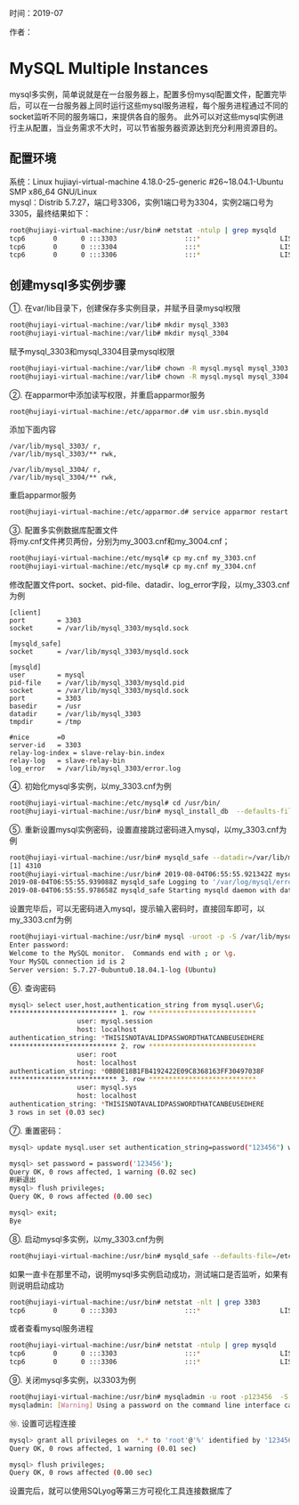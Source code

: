 时间：2019-07

作者：

# MySQL Multiple Instances

mysql多实例，简单说就是在一台服务器上，配置多份mysql配置文件，配置完毕后，可以在一台服务器上同时运行这些mysql服务进程，每个服务进程通过不同的socket监听不同的服务端口，来提供各自的服务。 此外可以对这些mysql实例进行主从配置，当业务需求不大时，可以节省服务器资源达到充分利用资源目的。

## 配置环境
系统：Linux hujiayi-virtual-machine 4.18.0-25-generic #26~18.04.1-Ubuntu SMP x86_64 GNU/Linux
<br/>mysql：Distrib 5.7.27，端口号3306，实例1端口号为3304，实例2端口号为3305，最终结果如下：
```bash
root@hujiayi-virtual-machine:/usr/bin# netstat -ntulp | grep mysqld
tcp6       0      0 :::3303                 :::*                    LISTEN      5828/mysqld         
tcp6       0      0 :::3304                 :::*                    LISTEN      6544/mysqld         
tcp6       0      0 :::3306                 :::*                    LISTEN      1501/mysqld 
```

## 创建mysql多实例步骤
①. 在var/lib目录下，创建保存多实例目录，并赋予目录mysql权限
```bash
root@hujiayi-virtual-machine:/var/lib# mkdir mysql_3303
root@hujiayi-virtual-machine:/var/lib# mkdir mysql_3304
```
赋予mysql_3303和mysql_3304目录mysql权限
```bash
root@hujiayi-virtual-machine:/var/lib# chown -R mysql.mysql mysql_3303
root@hujiayi-virtual-machine:/var/lib# chown -R mysql.mysql mysql_3304
```
②. 在apparmor中添加读写权限，并重启apparmor服务
```bash
root@hujiayi-virtual-machine:/etc/apparmor.d# vim usr.sbin.mysqld
```
添加下面内容
```vim
/var/lib/mysql_3303/ r,
/var/lib/mysql_3303/** rwk,

/var/lib/mysql_3304/ r,
/var/lib/mysql_3304/** rwk,
```
重启apparmor服务
```bash
root@hujiayi-virtual-machine:/etc/apparmor.d# service apparmor restart
```
③. 配置多实例数据库配置文件
<br/>将my.cnf文件拷贝两份，分别为my_3003.cnf和my_3004.cnf；
```bash
root@hujiayi-virtual-machine:/etc/mysql# cp my.cnf my_3303.cnf
root@hujiayi-virtual-machine:/etc/mysql# cp my.cnf my_3304.cnf
```
修改配置文件port、socket、pid-file、datadir、log_error字段，以my_3303.cnf为例
```vim
[client]
port        = 3303
socket      = /var/lib/mysql_3303/mysqld.sock

[mysqld_safe]
socket      = /var/lib/mysql_3303/mysqld.sock

[mysqld]
user        = mysql
pid-file    = /var/lib/mysql_3303/mysqld.pid
socket      = /var/lib/mysql_3303/mysqld.sock
port        = 3303
basedir     = /usr
datadir     = /var/lib/mysql_3303
tmpdir      = /tmp

#nice       =0
server-id	= 3303
relay-log-index = slave-relay-bin.index
relay-log	= slave-relay-bin
log_error   = /var/lib/mysql_3303/error.log
```
④. 初始化mysql多实例，以my_3303.cnf为例
```bash
root@hujiayi-virtual-machine:/etc/mysql# cd /usr/bin/
root@hujiayi-virtual-machine:/usr/bin# mysql_install_db  --defaults-file=/etc/mysql/my_3303.cnf   --basedir=/usr/  --datadir=/var/lib/mysql_3303 --user=mysql
```
⑤. 重新设置mysql实例密码，设置直接跳过密码进入mysql，以my_3303.cnf为例
```bash
root@hujiayi-virtual-machine:/usr/bin# mysqld_safe --datadir=/var/lib/mysql_3303 --pid-file=/var/lib/mysql_3303/mysqld.pid --socket=/var/lib/mysql_3303/mysqld.sock --port=3303 --skip-grant-tables &id --socket=/var/lib/mysql_3303/mysqld.sock --port=3303 --skip-grant-table
[1] 4310
root@hujiayi-virtual-machine:/usr/bin# 2019-08-04T06:55:55.921342Z mysqld_safe Logging to syslog.
2019-08-04T06:55:55.939088Z mysqld_safe Logging to '/var/log/mysql/error.log'.
2019-08-04T06:55:55.978658Z mysqld_safe Starting mysqld daemon with databases from /var/lib/mysql_3303
```

设置完毕后，可以无密码进入mysql，提示输入密码时，直接回车即可，以my_3303.cnf为例
```bash
root@hujiayi-virtual-machine:/usr/bin# mysql -uroot -p -S /var/lib/mysql_3303/mysqld.sock
Enter password: 
Welcome to the MySQL monitor.  Commands end with ; or \g.
Your MySQL connection id is 2
Server version: 5.7.27-0ubuntu0.18.04.1-log (Ubuntu)
```

⑥. 查询密码
```bash
mysql> select user,host,authentication_string from mysql.user\G;
*************************** 1. row ***************************
                 user: mysql.session
                 host: localhost
authentication_string: *THISISNOTAVALIDPASSWORDTHATCANBEUSEDHERE
*************************** 2. row ***************************
                 user: root
                 host: localhost
authentication_string: *0BB0E18B1FB4192422E09C8368163FF30497038F
*************************** 3. row ***************************
                 user: mysql.sys
                 host: localhost
authentication_string: *THISISNOTAVALIDPASSWORDTHATCANBEUSEDHERE
3 rows in set (0.03 sec)
```
⑦. 重置密码：
```bash
mysql> update mysql.user set authentication_string=password("123456") where user='root';

mysql> set password = password('123456');
Query OK, 0 rows affected, 1 warning (0.02 sec)
刷新退出
mysql> flush privileges;
Query OK, 0 rows affected (0.00 sec)

mysql> exit;
Bye
```
⑧. 启动mysql多实例，以my_3303.cnf为例
```bash
root@hujiayi-virtual-machine:/usr/bin# mysqld_safe --defaults-file=/etc/mysql/my_3303.cnf
```
如果一直卡在那里不动，说明mysql多实例启动成功，测试端口是否监听，如果有则说明启动成功
```bash
root@hujiayi-virtual-machine:/usr/bin# netstat -nlt | grep 3303
tcp6       0      0 :::3303                 :::*                    LISTEN    
```
或者查看mysql服务进程
```bash
root@hujiayi-virtual-machine:/usr/bin# netstat -ntulp | grep mysqld
tcp6       0      0 :::3303                 :::*                    LISTEN      5828/mysqld         
tcp6       0      0 :::3306                 :::*                    LISTEN      1501/mysqld  
```

⑨. 关闭mysql多实例，以3303为例
```bash
root@hujiayi-virtual-machine:/usr/bin# mysqladmin -u root -p123456  -S /var/lib/mysql_3303/mysqld.sock shutdown
mysqladmin: [Warning] Using a password on the command line interface can be insecure.
```

⑩. 设置可远程连接
```bash
mysql> grant all privileges on  *.* to 'root'@'%' identified by '123456' with grant option;
Query OK, 0 rows affected, 1 warning (0.01 sec)

mysql> flush privileges;
Query OK, 0 rows affected (0.00 sec)
```
设置完后，就可以使用SQLyog等第三方可视化工具连接数据库了

